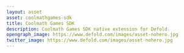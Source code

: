 ```yaml
---
layout: asset
asset: coolmathgames-sdk
title: Coolmath Games SDK
description: Coolmath Games SDK native extension for Defold.
opengraph_image: https://www.defold.com/images/asset-nohero.jpg
twitter_image: https://www.defold.com/images/asset-nohero.jpg
---
```

